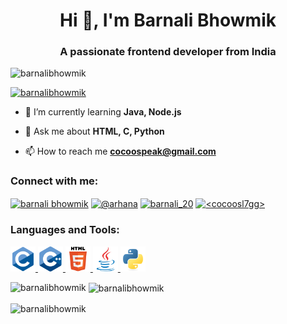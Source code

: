 <h1 align="center">Hi 👋, I'm Barnali Bhowmik</h1>
<h3 align="center">A passionate frontend developer from India</h3>

<p align="left"> <img src="https://komarev.com/ghpvc/?username=barnalibhowmik&label=Profile%20views&color=0e75b6&style=flat" alt="barnalibhowmik" /> </p>

<p align="left"> <a href="https://github.com/ryo-ma/github-profile-trophy"><img src="https://github-profile-trophy.vercel.app/?username=barnalibhowmik" alt="barnalibhowmik" /></a> </p>

- 🌱 I’m currently learning **Java, Node.js**

- 💬 Ask me about **HTML, C, Python**

- 📫 How to reach me **cocoospeak@gmail.com**

<h3 align="left">Connect with me:</h3>
<p align="left">
<a href="https://linkedin.com/in/barnali bhowmik" target="blank"><img align="center" src="https://raw.githubusercontent.com/rahuldkjain/github-profile-readme-generator/master/src/images/icons/Social/linked-in-alt.svg" alt="barnali bhowmik" height="30" width="40" /></a>
<a href="https://medium.com/@arhana" target="blank"><img align="center" src="https://raw.githubusercontent.com/rahuldkjain/github-profile-readme-generator/master/src/images/icons/Social/medium.svg" alt="@arhana" height="30" width="40" /></a>
<a href="https://www.leetcode.com/barnali_20" target="blank"><img align="center" src="https://raw.githubusercontent.com/rahuldkjain/github-profile-readme-generator/master/src/images/icons/Social/leet-code.svg" alt="barnali_20" height="30" width="40" /></a>
<a href="https://auth.geeksforgeeks.org/user/<cocoosl7gg>" target="blank"><img align="center" src="https://raw.githubusercontent.com/rahuldkjain/github-profile-readme-generator/master/src/images/icons/Social/geeks-for-geeks.svg" alt="<cocoosl7gg>" height="30" width="40" /></a>
</p>

<h3 align="left">Languages and Tools:</h3>
<p align="left"> <a href="https://www.cprogramming.com/" target="_blank" rel="noreferrer"> <img src="https://raw.githubusercontent.com/devicons/devicon/master/icons/c/c-original.svg" alt="c" width="40" height="40"/> </a> <a href="https://www.w3schools.com/cpp/" target="_blank" rel="noreferrer"> <img src="https://raw.githubusercontent.com/devicons/devicon/master/icons/cplusplus/cplusplus-original.svg" alt="cplusplus" width="40" height="40"/> </a> <a href="https://www.w3.org/html/" target="_blank" rel="noreferrer"> <img src="https://raw.githubusercontent.com/devicons/devicon/master/icons/html5/html5-original-wordmark.svg" alt="html5" width="40" height="40"/> </a> <a href="https://www.java.com" target="_blank" rel="noreferrer"> <img src="https://raw.githubusercontent.com/devicons/devicon/master/icons/java/java-original.svg" alt="java" width="40" height="40"/> </a> <a href="https://www.python.org" target="_blank" rel="noreferrer"> <img src="https://raw.githubusercontent.com/devicons/devicon/master/icons/python/python-original.svg" alt="python" width="40" height="40"/> </a> </p>

<p><img align="left" src="https://github-readme-stats.vercel.app/api/top-langs?username=barnalibhowmik&show_icons=true&locale=en&layout=compact" alt="barnalibhowmik" /></p>

<p>&nbsp;<img align="center" src="https://github-readme-stats.vercel.app/api?username=barnalibhowmik&show_icons=true&locale=en" alt="barnalibhowmik" /></p>

<p><img align="center" src="https://github-readme-streak-stats.herokuapp.com/?user=barnalibhowmik&" alt="barnalibhowmik" /></p>
